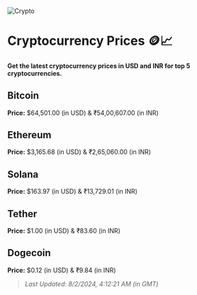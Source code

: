 
![Crypto](https://www.techguide.com.au/wp-content/uploads/2020/11/crypto3.jpeg)

# Cryptocurrency Prices 🪙📈

#### Get the latest cryptocurrency prices in USD and INR for top 5 cryptocurrencies.

## Bitcoin

**Price:** $64,501.00 (in USD) & ₹54,00,607.00 (in INR)

## Ethereum

**Price:** $3,165.68 (in USD) & ₹2,65,060.00 (in INR)

## Solana

**Price:** $163.97 (in USD) & ₹13,729.01 (in INR)

## Tether

**Price:** $1.00 (in USD) & ₹83.60 (in INR)

## Dogecoin

**Price:** $0.12 (in USD) & ₹9.84 (in INR)

> _Last Updated: 8/2/2024, 4:12:21 AM (in GMT)_
